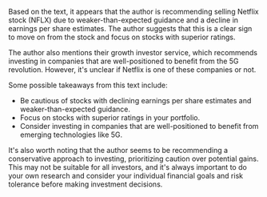 Based on the text, it appears that the author is recommending selling Netflix stock (NFLX) due to weaker-than-expected guidance and a decline in earnings per share estimates. The author suggests that this is a clear sign to move on from the stock and focus on stocks with superior ratings.

The author also mentions their growth investor service, which recommends investing in companies that are well-positioned to benefit from the 5G revolution. However, it's unclear if Netflix is one of these companies or not.

Some possible takeaways from this text include:

* Be cautious of stocks with declining earnings per share estimates and weaker-than-expected guidance.
* Focus on stocks with superior ratings in your portfolio.
* Consider investing in companies that are well-positioned to benefit from emerging technologies like 5G.

It's also worth noting that the author seems to be recommending a conservative approach to investing, prioritizing caution over potential gains. This may not be suitable for all investors, and it's always important to do your own research and consider your individual financial goals and risk tolerance before making investment decisions.